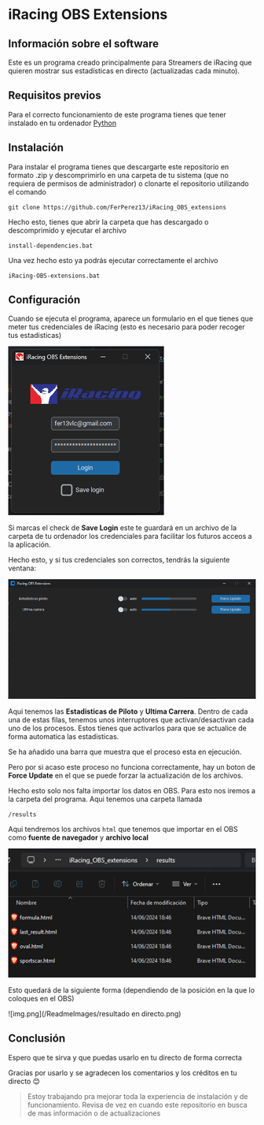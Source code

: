 ﻿# iRacing OBS Extensions

## Información sobre el software
Este es un programa creado principalmente para Streamers de iRacing que quieren mostrar sus estadísticas en directo (actualizadas cada minuto).

## Requisitos previos

Para el correcto funcionamiento de este programa tienes que tener instalado en tu ordenador [Python](https://www.python.org/ftp/python/3.12.4/python-3.12.4-amd64.exe)

## Instalación
Para instalar el programa tienes que descargarte este repositorio en formato .zip y descomprimirlo en una carpeta de tu sistema (que no requiera de permisos de administrador) o clonarte el repositorio utilizando el comando 

    git clone https://github.com/FerPerez13/iRacing_OBS_extensions

Hecho esto, tienes que abrir la carpeta que has descargado o descomprimido y ejecutar el archivo

    install-dependencies.bat

Una vez hecho esto ya podrás ejecutar correctamente el archivo 

    iRacing-OBS-extensions.bat

## Configuración

Cuando se ejecuta el programa, aparece un formulario en el que tienes que meter tus credenciales de iRacing (esto es necesario para poder recoger tus estadisticas)

![img.png](/ReadmeImages/Login.png)

Si marcas el check de **Save Login** este te guardará en un archivo de la carpeta de tu ordenador los credenciales para facilitar los futuros acceos a la aplicación.

Hecho esto, y si tus credenciales son correctos, tendrás la siguiente ventana: 

![img.png](/ReadmeImages/Process.png)

Aqui tenemos las **Estadisticas de Piloto** y **Ultima Carrera**. Dentro de cada una de estas filas, tenemos unos interruptores que activan/desactivan cada uno de los procesos.
Estos tienes que activarlos para que se actualice de forma automatica las estadisticas. 

Se ha añadido una barra que muestra que el proceso esta en ejecución. 

Pero por si acaso este proceso no funciona correctamente, hay un boton de **Force Update** en el que se puede forzar la actualización de los archivos.

Hecho esto solo nos falta importar los datos en OBS. Para esto nos iremos a la carpeta del programa. Aqui tenemos una carpeta llamada

    /results

Aqui tendremos los archivos ``html`` que tenemos que importar en el OBS como **fuente de navegador** y **archivo local**

![img.png](/ReadmeImages/folder.png)

Esto quedará de la siguiente forma (dependiendo de la posición en la que lo coloques en el OBS)

![img.png](/ReadmeImages/resultado en directo.png)

## Conclusión

Espero que te sirva y que puedas usarlo en tu directo de forma correcta

Gracias por usarlo y se agradecen los comentarios y los créditos en tu directo 😊

> Estoy trabajando pra mejorar toda la experiencia de instalación y de funcionamiento. Revisa de vez en cuando este repositorio en busca de mas información o de actualizaciones